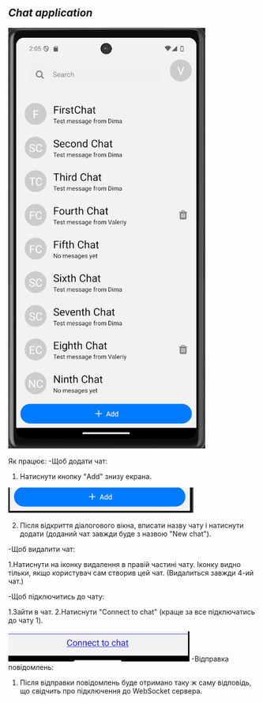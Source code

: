 ## _Chat application_

![alt text](image-1.png)


Як працює:
 -Щоб додати чат:

  1. Натиснути кнопку "Add" знизу екрана.

  ![alt text](image.png)
  
  2. Після відкриття діалогового вікна, вписати назву чату і натиснути додати (доданий чат завжди буде з назвою "New chat").

  -Щоб видалити чат:

  1.Натиснути на іконку видалення в правій частині чату. Іконку видно тільки, якщо користувач сам створив цей чат. (Видалиться завжди 4-ий чат.)

  -Щоб підключитись до чату:

  1.Зайти в чат.
  2.Натиснути "Connect to chat" (краще за все підключатись до чату 1).

  ![alt text](image-2.png)
  -Відправка повідомлень:

  1. Після відправки повідомлень буде отримано таку ж саму відповідь, що свідчить про підключення до WebSocket сервера.